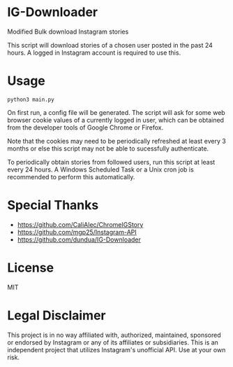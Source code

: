 # IG-Downloader
Modified Bulk download Instagram stories

This script will download stories of a chosen user posted in the past 24 hours. A logged in Instagram account is required to use this.

# Usage
    python3 main.py

On first run, a config file will be generated. The script will ask for some web browser cookie values of a currently logged in user, which can be obtained from the developer tools of Google Chrome or Firefox.

Note that the cookies may need to be periodically refreshed at least every 3 months or else this script may not be able to sucessfully authenticate. 

To periodically obtain stories from followed users, run this script at least every 24 hours. A Windows Scheduled Task or a Unix cron job is recommended to perform this automatically.

# Special Thanks
- https://github.com/CaliAlec/ChromeIGStory
- https://github.com/mgp25/Instagram-API
- https://github.com/dundua/IG-Downloader

# License
MIT

# Legal Disclaimer
This project is in no way affiliated with, authorized, maintained, sponsored or endorsed by Instagram or any of its affiliates or subsidiaries. This is an independent project that utilizes Instagram's unofficial API. Use at your own risk.
